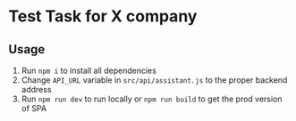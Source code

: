 # Test Task for X company

## Usage
1) Run `npm i` to install all dependencies
2) Change `API_URL` variable in `src/api/assistant.js` to the proper backend address
3) Run `npm run dev` to run locally or `npm run build` to get the prod version of SPA